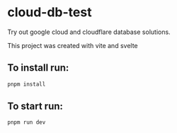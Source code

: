 # cloud-db-test

Try out google cloud and cloudflare database solutions.

This project was created with vite and svelte

## To install run:

```bash
pnpm install
```

## To start run:

```bash
pnpm run dev
```
